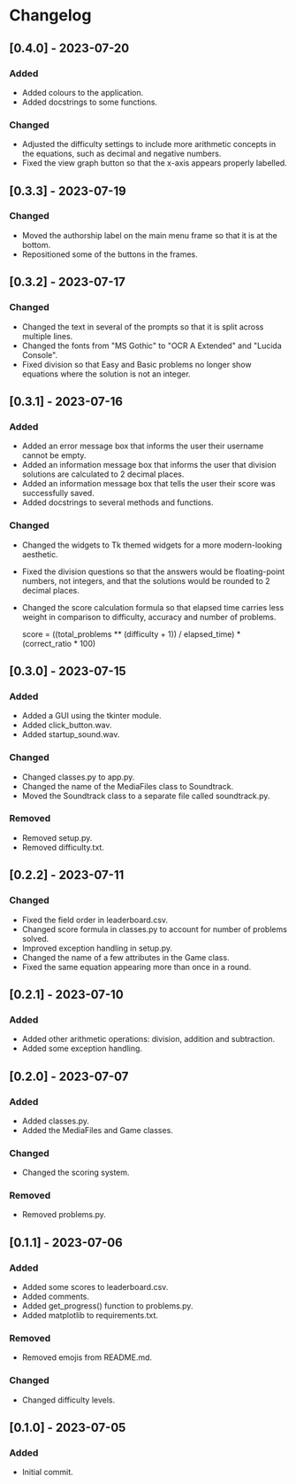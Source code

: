 # Changelog
## [0.4.0] - 2023-07-20
### Added
- Added colours to the application.
- Added docstrings to some functions.

### Changed
- Adjusted the difficulty settings to include more arithmetic concepts in the equations, such as decimal and negative numbers.
- Fixed the view graph button so that the x-axis appears properly labelled.

## [0.3.3] - 2023-07-19
### Changed
- Moved the authorship label on the main menu frame so that it is at the bottom.
- Repositioned some of the buttons in the frames.

## [0.3.2] - 2023-07-17
### Changed
- Changed the text in several of the prompts so that it is split across multiple lines.
- Changed the fonts from "MS Gothic" to "OCR A Extended" and "Lucida Console".
- Fixed division so that Easy and Basic problems no longer show equations where the solution is not an integer.

## [0.3.1] - 2023-07-16
### Added
- Added an error message box that informs the user their username cannot be empty.
- Added an information message box that informs the user that division solutions are calculated to 2 decimal places.
- Added an information message box that tells the user their score was successfully saved.
- Added docstrings to several methods and functions.

### Changed
- Changed the widgets to Tk themed widgets for a more modern-looking aesthetic.
- Fixed the division questions so that the answers would be floating-point numbers, not integers, and that the solutions would be rounded to 2 decimal places.
- Changed the score calculation formula so that elapsed time carries less weight in comparison to difficulty, accuracy and number of problems.

    score = ((total_problems ** (difficulty + 1)) / elapsed_time) * (correct_ratio * 100)

## [0.3.0] - 2023-07-15
### Added
- Added a GUI using the tkinter module.
- Added click_button.wav.
- Added startup_sound.wav.

### Changed
- Changed classes.py to app.py.
- Changed the name of the MediaFiles class to Soundtrack.
- Moved the Soundtrack class to a separate file called soundtrack.py.

### Removed
- Removed setup.py.
- Removed difficulty.txt.

## [0.2.2] - 2023-07-11
### Changed
- Fixed the field order in leaderboard.csv.
- Changed score formula in classes.py to account for number of problems solved.
- Improved exception handling in setup.py.
- Changed the name of a few attributes in the Game class.
- Fixed the same equation appearing more than once in a round.

## [0.2.1] - 2023-07-10
### Added
- Added other arithmetic operations: division, addition and subtraction.
- Added some exception handling.

## [0.2.0] - 2023-07-07
### Added
- Added classes.py.
- Added the MediaFiles and Game classes.

### Changed
- Changed the scoring system.

### Removed
- Removed problems.py.

## [0.1.1] - 2023-07-06
### Added
- Added some scores to leaderboard.csv.
- Added comments.
- Added get_progress() function to problems.py.
- Added matplotlib to requirements.txt.

### Removed
- Removed emojis from README.md.

### Changed
- Changed difficulty levels.

## [0.1.0] - 2023-07-05
### Added
- Initial commit.